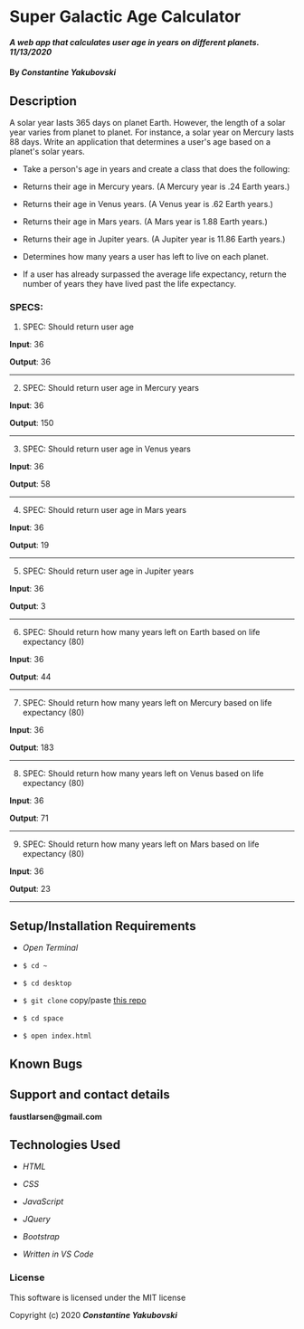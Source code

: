 
# Super Galactic Age Calculator

#### _A web app that calculates user age in years on different planets. 11/13/2020_

#### By _**Constantine Yakubovski**_ 

## Description 

A solar year lasts 365 days on planet Earth. However, the length of a solar year varies from planet to planet. For instance, a solar year on Mercury lasts 88 days. Write an application that determines a user's age based on a planet's solar years.

-  Take a person's age in years and create a class that does the following:

-  Returns their age in Mercury years. (A Mercury year is .24 Earth years.)

-  Returns their age in Venus years. (A Venus year is .62 Earth years.)

-  Returns their age in Mars years. (A Mars year is 1.88 Earth years.)

-  Returns their age in Jupiter years. (A Jupiter year is 11.86 Earth years.)

-  Determines how many years a user has left to live on each planet.

-  If a user has already surpassed the average life expectancy, return the number of years they have lived past the life expectancy.

### SPECS: ###

1. SPEC: Should return user age

**Input**: 36

**Output**: 36
________________________________________________________________________________

2. SPEC: Should return user age in Mercury years

**Input**: 36

**Output**: 150
________________________________________________________________________________

3. SPEC: Should return user age in Venus years

**Input**: 36

**Output**: 58
________________________________________________________________________________

4. SPEC: Should return user age in Mars years

**Input**: 36

**Output**: 19
________________________________________________________________________________

5. SPEC: Should return user age in Jupiter years

**Input**: 36

**Output**: 3
________________________________________________________________________________

6. SPEC: Should return how many years left on Earth based on life expectancy (80)

**Input**: 36

**Output**: 44
________________________________________________________________________________

7. SPEC: Should return how many years left on Mercury based on life expectancy (80)

**Input**: 36

**Output**: 183
________________________________________________________________________________

8. SPEC: Should return how many years left on Venus based on life expectancy (80)

**Input**: 36

**Output**: 71
________________________________________________________________________________

9. SPEC: Should return how many years left on Mars based on life expectancy (80)

**Input**: 36

**Output**: 23
________________________________________________________________________________


## Setup/Installation Requirements 

-  _Open Terminal_

-  `$ cd ~`

-  `$ cd desktop`

-  `$ git clone` copy/paste [this repo](https://github.com/faustlarsen/space)

-  `$ cd space`

-  `$ open index.html`
 
## Known Bugs

## Support and contact details

__faustlarsen@gmail.com__

## Technologies Used

-  _HTML_

-  _CSS_

-  _JavaScript_

-  _JQuery_

-  _Bootstrap_

-  _Written in VS Code_

### License

This software is licensed under the MIT license

Copyright (c) 2020 **_Constantine Yakubovski_**